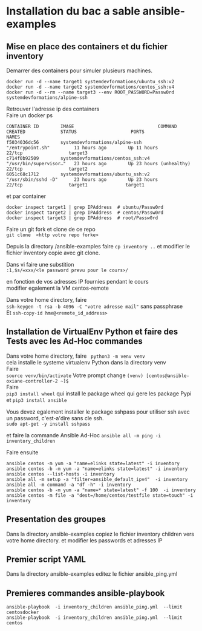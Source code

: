 # Installation du bac a sable ansible-examples

## Mise en place des containers et du fichier inventory
Demarrer des containers pour simuler plusieurs machines.   
```jsunicoderegexp
docker run -d --name target1 systemdevformations/ubuntu_ssh:v2
docker run -d --name target2 systemdevformations/centos_ssh:v4
docker run -d --rm --name target3 --env ROOT_PASSWORD=Passw0rd systemdevformations/alpine-ssh
```
Retrouver l'adresse ip des containers  
Faire un docker ps   

```shell script
CONTAINER ID        IMAGE                               COMMAND                  CREATED             STATUS                    PORTS                  NAMES
f5034036dc56        systemdevformations/alpine-ssh      "/entrypoint.sh"         11 hours ago        Up 11 hours               22/tcp                 target3
c714f0b92509        systemdevformations/centos_ssh:v4   "/usr/bin/supervisor…"   23 hours ago        Up 23 hours (unhealthy)   22/tcp                 target2
6051c68c1712        systemdevformations/ubuntu_ssh:v2   "/usr/sbin/sshd -D"      23 hours ago        Up 23 hours               22/tcp                 target1              target1  
```  
 et par container    
 ```shell script
 docker inspect target1 | grep IPAddress  # ubuntu/Passw0rd  
 docker inspect target2 | grep IPAddress  # centos/Passw0rd 
 docker inspect target3 | grep IPAddress  # root/Passw0rd 
```
Faire un git fork et clone de ce repo  
```git clone  <http votre repo forke>```

Depuis la directory /ansible-examples faire ``cp inventory ..``
et modifier le fichier inventory copie avec git clone.  

Dans vi faire une substition  
```:1,$s/=xxx/<le password prevu pour le cours>/```
 
en fonction de vos adresses IP fournies pendant le cours   
modifier egalement la VM centos-remote

Dans votre home directory,  faire  
```ssh-keygen -t rsa -b 4096 -C "votre adresse mail"```
sans passphrase  
Et
```ssh-copy-id hme@<remote_id_address>```

## Installation de VirtualEnv Python et faire des Tests avec les Ad-Hoc commandes

Dans votre home directory, faire
`` python3 -m venv venv``  
cela installe le systeme virtualenv Python dans la directory venv  
Faire  
```source venv/bin/activate``` 
Votre prompt change 
```(venv) [centos@ansible-oxiane-controller-2 ~]$```  
Faire   
```pip3 install wheel```
qui install le package wheel qui gere les package Pypi    
et
```pip3 install ansible```

Vous devez egalement installer le package sshpass 
pour utiliser ssh avec un password, c'est-a'dire sans cle ssh.  
```sudo apt-get -y install sshpass```

et faire la commande Ansible Ad-Hoc 
```ansible all -m ping -i inventory_children```

Faire ensuite 
``` code 
ansible centos -m yum -a "name=elinks state=latest" -i inventory
ansible centos -b -m yum -a "name=elinks state=latest" -i inventory
ansible centos --list-hosts -i inventory
ansible all -m setup -a "filter=ansible_default_ipv4"  -i inventory
ansible all -m command -a "df -h" -i inventory
ansible centos -b -m yum -a "name=* state=latest" -f 100  -i inventory
ansible centos -m file -a "dest=/home/centos/testfile state=touch" -i inventory 
```
## Presentation des groupes
Dans la directory ansible-examples copiez le fichier inventory children 
vers votre home directory. 
et modifier les passwords et adresses IP 

## Premier script YAML
Dans la directory ansible-examples editez le fichier ansible_ping.yml
## Premieres commandes ansible-playbook
 ```shell script
ansible-playbook  -i inventory_children ansible_ping.yml  --limit centosdocker
ansible-playbook  -i inventory_children ansible_ping.yml  --limit centos
````












